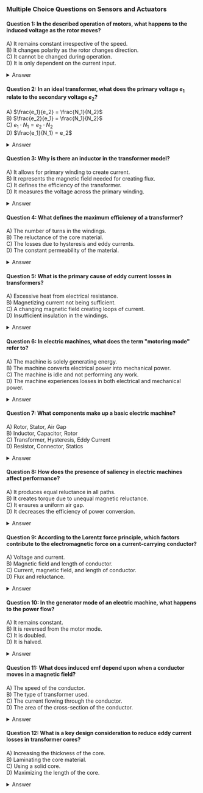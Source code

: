 ### Multiple Choice Questions on Sensors and Actuators

#### Question 1: In the described operation of motors, what happens to the induced voltage as the rotor moves?
A) It remains constant irrespective of the speed.  
B) It changes polarity as the rotor changes direction.  
C) It cannot be changed during operation.  
D) It is only dependent on the current input.  
<details>
<summary>Answer</summary>
B) It changes polarity as the rotor changes direction.
</details>

#### Question 2: In an ideal transformer, what does the primary voltage $e_1$ relate to the secondary voltage $e_2$?
A) $\frac{e_1}{e_2} = \frac{N_1}{N_2}$  
B) $\frac{e_2}{e_1} = \frac{N_1}{N_2}$  
C) $e_1 \cdot N_1 = e_2 \cdot N_2$  
D) $\frac{e_1}{N_1} = e_2$  
<details>
<summary>Answer</summary>
A) $\frac{e_1}{e_2} = \frac{N_1}{N_2}$
</details>

#### Question 3: Why is there an inductor in the transformer model?
A) It allows for primary winding to create current.  
B) It represents the magnetic field needed for creating flux.  
C) It defines the efficiency of the transformer.  
D) It measures the voltage across the primary winding.  
<details>
<summary>Answer</summary>
B) It signifies the magnetic field needed for creating flux.
</details>

#### Question 4: What defines the maximum efficiency of a transformer?
A) The number of turns in the windings.  
B) The reluctance of the core material.  
C) The losses due to hysteresis and eddy currents.  
D) The constant permeability of the material.  
<details>
<summary>Answer</summary>
C) The losses due to hysteresis and eddy currents.
</details>

#### Question 5: What is the primary cause of eddy current losses in transformers?
A) Excessive heat from electrical resistance.  
B) Magnetizing current not being sufficient.  
C) A changing magnetic field creating loops of current.  
D) Insufficient insulation in the windings.  
<details>
<summary>Answer</summary>
C) A changing magnetic field creating loops of current.
</details>

#### Question 6: In electric machines, what does the term "motoring mode" refer to?
A) The machine is solely generating energy.  
B) The machine converts electrical power into mechanical power.  
C) The machine is idle and not performing any work.  
D) The machine experiences losses in both electrical and mechanical power.  
<details>
<summary>Answer</summary>
B) The machine converts electrical power into mechanical power.
</details>

#### Question 7: What components make up a basic electric machine?
A) Rotor, Stator, Air Gap  
B) Inductor, Capacitor, Rotor  
C) Transformer, Hysteresis, Eddy Current  
D) Resistor, Connector, Statics  
<details>
<summary>Answer</summary>
A) Rotor, Stator, Air Gap
</details>

#### Question 8: How does the presence of saliency in electric machines affect performance?
A) It produces equal reluctance in all paths.  
B) It creates torque due to unequal magnetic reluctance.  
C) It ensures a uniform air gap.  
D) It decreases the efficiency of power conversion.  
<details>
<summary>Answer</summary>
B) It creates torque due to unequal magnetic reluctance.
</details>

#### Question 9: According to the Lorentz force principle, which factors contribute to the electromagnetic force on a current-carrying conductor?
A) Voltage and current.  
B) Magnetic field and length of conductor.  
C) Current, magnetic field, and length of conductor.  
D) Flux and reluctance.  
<details>
<summary>Answer</summary>
C) Current, magnetic field, and length of conductor.
</details>

#### Question 10: In the generator mode of an electric machine, what happens to the power flow?
A) It remains constant.  
B) It is reversed from the motor mode.  
C) It is doubled.  
D) It is halved.  
<details>
<summary>Answer</summary>
B) It is reversed from the motor mode.
</details>

#### Question 11: What does induced emf depend upon when a conductor moves in a magnetic field?
A) The speed of the conductor.  
B) The type of transformer used.  
C) The current flowing through the conductor.  
D) The area of the cross-section of the conductor.  
<details>
<summary>Answer</summary>
A) The speed of the conductor.
</details>

#### Question 12: What is a key design consideration to reduce eddy current losses in transformer cores?
A) Increasing the thickness of the core.  
B) Laminating the core material.  
C) Using a solid core.  
D) Maximizing the length of the core.  
<details>
<summary>Answer</summary>
B) Laminating the core material.
</details>



